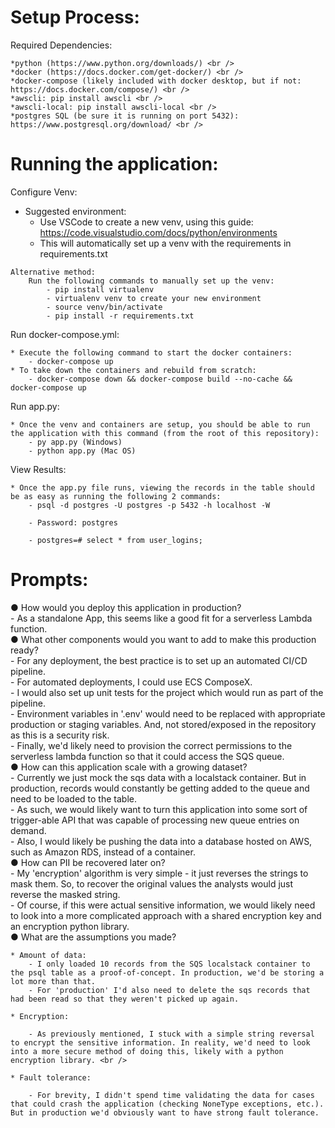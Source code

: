 
# Setup Process:
Required Dependencies: <br />
    
    *python (https://www.python.org/downloads/) <br />
    *docker (https://docs.docker.com/get-docker/) <br />
    *docker-compose (likely included with docker desktop, but if not: https://docs.docker.com/compose/) <br />
    *awscli: pip install awscli <br />
    *awscli-local: pip install awscli-local <br />
    *postgres SQL (be sure it is running on port 5432): https://www.postgresql.org/download/ <br />

# Running the application:
Configure Venv: <br />
 
   * Suggested environment: <br />
        * Use VSCode to create a new venv, using this guide: https://code.visualstudio.com/docs/python/environments <br />
        * This will automatically set up a venv with the requirements in requirements.txt <br />

    Alternative method: 
        Run the following commands to manually set up the venv:
            - pip install virtualenv 
            - virtualenv venv to create your new environment 
            - source venv/bin/activate 
            - pip install -r requirements.txt

Run docker-compose.yml: <br />

    * Execute the following command to start the docker containers:
        - docker-compose up 
    * To take down the containers and rebuild from scratch:
        - docker-compose down && docker-compose build --no-cache && docker-compose up 

Run app.py: <br />
    
    * Once the venv and containers are setup, you should be able to run the application with this command (from the root of this repository):
        - py app.py (Windows)
        - python app.py (Mac OS)

View Results: <br />
    
    * Once the app.py file runs, viewing the records in the table should be as easy as running the following 2 commands:
        - psql -d postgres -U postgres -p 5432 -h localhost -W
        
        - Password: postgres
        
        - postgres=# select * from user_logins;





# Prompts:
● How would you deploy this application in production? <br />
    - As a standalone App, this seems like a good fit for a serverless Lambda function. <br />
● What other components would you want to add to make this production ready? <br />
    - For any deployment, the best practice is to set up an automated CI/CD pipeline. <br />
    - For automated deployments, I could use ECS ComposeX. <br />
    - I would also set up unit tests for the project which would run as part of the pipeline. <br />
    - Environment variables in '.env' would need to be replaced with appropriate production or staging variables. And, not stored/exposed in the repository as this is a security risk. <br />
    - Finally, we'd likely need to provision the correct permissions to the serverless lambda function so that it could access the SQS queue. <br />
● How can this application scale with a growing dataset? <br />
    - Currently we just mock the sqs data with a localstack container. But in production, records would constantly be getting added to the queue and need to be loaded to the table. <br />
    - As such, we would likely want to turn this application into some sort of trigger-able API that was capable of processing new queue entries on demand. <br />
    - Also, I would likely be pushing the data into a database hosted on AWS, such as Amazon RDS, instead of a container. <br />
● How can PII be recovered later on? <br />
    - My 'encryption' algorithm is very simple - it just reverses the strings to mask them. So, to recover the original values the analysts would just reverse the masked string. <br />
    - Of course, if this were actual sensitive information, we would likely need to look into a more complicated approach with a shared encryption key and an encryption python library. <br />
● What are the assumptions you made? <br />
    
    * Amount of data:
        - I only loaded 10 records from the SQS localstack container to the psql table as a proof-of-concept. In production, we'd be storing a lot more than that.
        - For 'production' I'd also need to delete the sqs records that had been read so that they weren't picked up again.
        
    * Encryption:
    
        - As previously mentioned, I stuck with a simple string reversal to encrypt the sensitive information. In reality, we'd need to look into a more secure method of doing this, likely with a python encryption library. <br />
        
    * Fault tolerance:
    
        - For brevity, I didn't spend time validating the data for cases that could crash the application (checking NoneType exceptions, etc.). But in production we'd obviously want to have strong fault tolerance.


